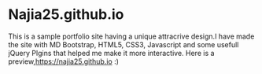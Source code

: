 # Najia25.github.io

This is a sample portfolio site having a unique attracrive design.I have made the site with MD Bootstrap, HTML5, CSS3, Javascript
and some usefull jQuery Plgins that helped me make it more interactive.
Here is a preview,https://najia25.github.io  :)
